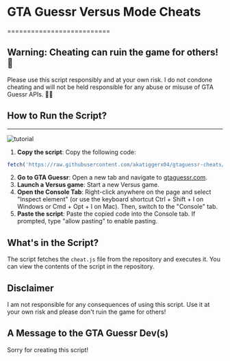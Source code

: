 # GTA Guessr Versus Mode Cheats
==========================

**Warning: Cheating can ruin the game for others! 🚫**
---------------------------------------------

Please use this script responsibly and at your own risk. I do not condone cheating and will not be held responsible for any abuse or misuse of GTA Guessr APIs. 🙅‍♂️

## How to Run the Script?
-------------------------

![tutorial]("https://raw.githubusercontent.com/akatiggerx04/gtaguessr-cheats/refs/heads/main/tutorial.webp")

1. **Copy the script**: Copy the following code:
```js
fetch('https://raw.githubusercontent.com/akatiggerx04/gtaguessr-cheats/refs/heads/main/cheat.js').then(r => r.text()).then(eval);
```
2. **Go to GTA Guessr**: Open a new tab and navigate to [gtaguessr.com](http://gtaguessr.com).
3. **Launch a Versus game**: Start a new Versus game.
4. **Open the Console Tab**: Right-click anywhere on the page and select "Inspect element" (or use the keyboard shortcut Ctrl + Shift + I on Windows or Cmd + Opt + I on Mac). Then, switch to the "Console" tab.
5. **Paste the script**: Paste the copied code into the Console tab. If prompted, type "allow pasting" to enable pasting.

**What's in the Script?**
-------------------------

The script fetches the `cheat.js` file from the repository and executes it. You can view the contents of the script in the repository.

**Disclaimer**
--------------

I am not responsible for any consequences of using this script. Use it at your own risk and please don't ruin the game for others!

**A Message to the GTA Guessr Dev(s)**
------------------------------------

Sorry for creating this script!
